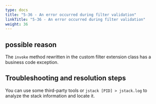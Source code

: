 ```yaml
---
type: docs
title: "5-36 - An error occurred during filter validation"
linkTitle: "5-36 - An error occurred during filter validation"
weight: 36
---
```


## possible reason

The `invoke` method rewritten in the custom filter extension class has a business code exception.

## Troubleshooting and resolution steps

You can use some third-party tools or `jstack [PID] > jstack.log` to analyze the stack information and locate it.

<p style="margin-top: 3rem;"> </p>